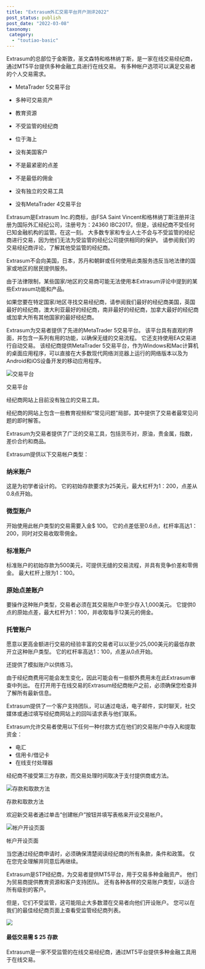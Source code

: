```yaml
---
title: "Extrasum外汇交易平台开户测评2022"
post_status: publish
post_date: "2022-03-08"
taxonomy:
 category: 
  - "toutiao-basic"
---
```


Extrasum的总部位于金斯敦，圣文森特和格林纳丁斯，是一家在线交易经纪商，通过MT5平台提供多种金融工具进行在线交易。 有多种帐户选项可以满足交易者的个人交易需求。

- MetaTrader 5交易平台
    
- 多种可交易资产
    
- 教育资源
    
- 不受监管的经纪商
    
- 位于海上
    
- 没有美国客户
    
- 不是最紧密的点差
    
- 不是最低的佣金
    
- 没有独立的交易工具
    
- 没有MetaTrader 4交易平台
    

Extrasum是Extrasum Inc.的商标，由FSA Saint Vincent和格林纳丁斯注册并注册为国际外汇经纪公司，注册号为：24360 IBC2017。但是，该经纪商不受任何已知金融机构的监管。在这一刻。 大多数专家和专业人士不会与不受监管的经纪商进行交易，因为他们无法为受监管的经纪公司提供相同的保护。 请参阅我们的交易经纪商评论，了解其他受监管的经纪商。

Extrasum不会向美国，日本，苏丹和朝鲜或任何使用此类服务​​违反当地法律的国家或地区的居民提供服务。

由于法律限制，某些国家/地区的交易商可能无法使用本Extrasum评论中提到的某些Extrasum功能和产品。

如果您要在特定国家/地区寻找交易经纪商，请参阅我们最好的经纪商美国，英国最好的经纪商，澳大利亚最好的经纪商，南非最好的经纪商，加拿大最好的经纪商或加拿大所有其他国家的最好经纪商。

Extrasum为交易者提供了先进的MetaTrader 5交易平台。 该平台具有直观的界面，并包含一系列有用的功能，以确保无缝的交易流程。 它还支持使用EA交易进行自动交易。 该经纪商提供MetaTrader 5交易平台，作为Windows和Mac计算机的桌面应用程序，可以直接在大多数现代网络浏览器上运行的网络版本以及为Android和iOS设备开发的移动应用程序。

![交易平台](https://cdn.fendou.la/funstoutiao/2020/11/Extrasum-Review-Trading-Platform-1024x498.jpg "交易平台")

交易平台

经纪商网站上目前没有独立的交易工具。

经纪商的网站上包含一些教育视频和“常见问题”局部，其中提供了交易者最常见问题的即时解答。

Extrasum为交易者提供了广泛的交易工具，包括货币对，原油，贵金属，指数，差价合约和商品。

Extrasum提供以下交易帐户类型：

### 纳米账户

这是为初学者设计的。 它的初始存款要求为25美元，最大杠杆为1：200，点差从0.8点开始。

### 微型账户

开始使用此帐户类型的交易需要入金$ 100。 它的点差低至0.6点，杠杆率高达1：200，同时对交易收取零佣金。

### 标准账户

标准账户的初始存款为500美元，可提供无缝的交易流程，并具有竞争价差和零佣金。 最大杠杆上限为1：100。

### 原始点差账户

要操作这种账户类型，交易者必须在其交易账户中至少存入1,000美元。 它提供0点的原始点差，最大杠杆为1：100，并收取每手12美元的佣金。

### 托管账户

愿意以更高金额进行交易的经验丰富的交易者可以以至少25,000美元的最低存款开立这种账户类型。 它的杠杆率高达1：100，点差从0点开始。

还提供了模拟账户以供练习。

由于经纪商费用可能会发生变化，因此可能会有一些额外费用未在此Extrasum审查中列出。 在打开用于在线交易的Extrasum经纪商帐户之前，必须确保您检查并了解所有最新信息。

Extrasum提供了一个客户支持团队，可以通过电话，电子邮件，实时聊天，社交媒体或通过填写经纪商网站上的回叫请求表与他们联系。

Extrasum允许交易者使用以下任何一种付款方式在他们的交易账户中存入和提取资金：

- 电汇
- 信用卡/借记卡
- 在线支付处理器

经纪商不接受第三方存款，而交易处理时间取决于支付提供商或方法。

![存款和取款方法](https://cdn.fendou.la/funstoutiao/2020/11/Extrasum-Review-Deposit-And-Withdrawal-Methods-.jpg "存款和取款方法")

存款和取款方法

欢迎新交易者通过单击“创建帐户”按钮并填写表格来开设交易帐户。

![帐户开设页面](https://cdn.fendou.la/funstoutiao/2020/11/Extrasum-Review-Account-Opening-Page-547x1024.jpg "帐户开设页面")

帐户开设页面

当您通过经纪商申请时，必须确保清楚阅读经纪商的所有条款，条件和政策。 仅在您完全理解并同意后再继续。

Extrasum是ST​​P经纪商，为交易者提供MT5平台，用于交易多种金融资产。 他们为贸易商提供教育资源和客户支持团队。 还有各种各样的交易账户类型，以适合所有级别的客户。

但是，它们不受监管，这可能阻止大多数潜在交易者向他们开设账户。 您可以在我们的最佳经纪商页面上查看受监管经纪商列表。

![](https://cdn.fendou.la/funstoutiao/2020/11/Extrasum-Logo.png)

#### 最低交易需 $ 25 存款

Extrasum是一家不受监管的在线交易经纪商，通过MT5平台提供多种金融工具用于在线交易。
